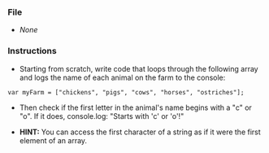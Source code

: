 ### File

* _None_

### Instructions

* Starting from scratch, write code that loops through the following array and logs the name of each animal on the farm to the console:

```
var myFarm = ["chickens", "pigs", "cows", "horses", "ostriches"];
```

* Then check if the first letter in the animal's name begins with a "c" or "o". If it does, console.log: "Starts with 'c' or 'o'!"

* **HINT:** You can access the first character of a string as if it were the first element of an array.
